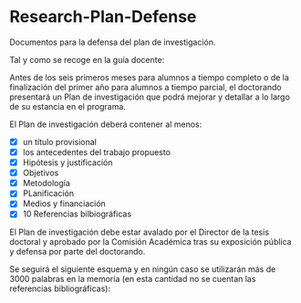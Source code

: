 # Research-Plan-Defense

Documentos para la defensa del plan de investigación.

Tal y como se recoge en la guía docente: 

Antes de los seis primeros meses para alumnos a tiempo completo o de la finalización del primer año para alumnos a tiempo parcial, el doctorando presentará un Plan de investigación que podrá mejorar y detallar a lo largo de su estancia en el programa. 

El Plan de investigación deberá contener al menos:

- [x] un título provisional
- [x] los antecedentes del trabajo propuesto
- [x] Hipótesis y justificación
- [x] Objetivos
- [x] Metodología
- [x] PLanificación
- [x] Medios y financiación
- [x] 10 Referencias bilbiográficas

El Plan de investigación debe estar avalado por el Director de la tesis doctoral y aprobado por la Comisión Académica tras su exposición pública y defensa por parte del doctorando.

Se seguirá el siguiente esquema y en ningún caso se utilizarán más de 3000 palabras en la memoria (en esta cantidad no se cuentan las referencias bibliográficas):
